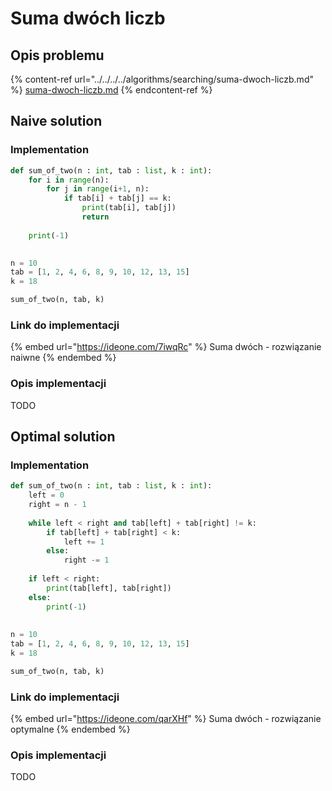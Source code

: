 # Suma dwóch liczb

## Opis problemu

{% content-ref url="../../../../algorithms/searching/suma-dwoch-liczb.md" %}
[suma-dwoch-liczb.md](../../../../algorithms/searching/suma-dwoch-liczb.md)
{% endcontent-ref %}

## Naive solution

### Implementation

```python
def sum_of_two(n : int, tab : list, k : int):
    for i in range(n):
        for j in range(i+1, n):
            if tab[i] + tab[j] == k:
                print(tab[i], tab[j])
                return
                
    print(-1)
    

n = 10
tab = [1, 2, 4, 6, 8, 9, 10, 12, 13, 15]
k = 18

sum_of_two(n, tab, k)
```

### Link do implementacji

{% embed url="https://ideone.com/7iwqRc" %}
Suma dwóch - rozwiązanie naiwne
{% endembed %}

### Opis implementacji

TODO

## Optimal solution

### Implementation

```python
def sum_of_two(n : int, tab : list, k : int):
    left = 0
    right = n - 1
    
    while left < right and tab[left] + tab[right] != k:
        if tab[left] + tab[right] < k:
            left += 1
        else:
            right -= 1
            
    if left < right:
        print(tab[left], tab[right])
    else:
        print(-1)
     
           
n = 10
tab = [1, 2, 4, 6, 8, 9, 10, 12, 13, 15]
k = 18

sum_of_two(n, tab, k)
```

### Link do implementacji

{% embed url="https://ideone.com/qarXHf" %}
Suma dwóch - rozwiązanie optymalne
{% endembed %}

### Opis implementacji

TODO
